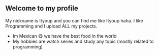 ## Welcome to my profile

My nickname is Ityoup and you can find me like Ityoup haha.
I like Programming and I upload ALL my projects.

* Im Mexican :yum: we have the best food in the world
* My hobbies are watch series and study any topic (mostly related to programming)



